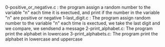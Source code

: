 0-positive_or_negative.c : the program assign a random number to the variable "n" each time it is exectued, and print if the number in the variable "n" are positive or negative
1-last_digit.c : The program assign random number to the variable "n" each time is exectued, we take the last digit and we compare, we sendsend a message
2-print_alphabet.c: The program print the alphabet in lowercase
3-print_alphabets.c: The program print the alphabet in lowercase and uppercase

